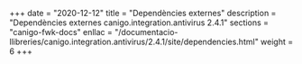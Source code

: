 +++
date        = "2020-12-12"
title       = "Dependències externes"
description = "Dependències externes canigo.integration.antivirus 2.4.1"
sections    = "canigo-fwk-docs"
enllac		= "/documentacio-llibreries/canigo.integration.antivirus/2.4.1/site/dependencies.html"
weight		= 6
+++
